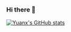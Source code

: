 ### Hi there 👋

[![Yuanx's GitHub stats](https://github-readme-stats.vercel.app/api?username=yuanxqaq)](https://github.com/anuraghazra/github-readme-stats)

<!--
**yuanxqaq/yuanxqaq** is a ✨ _special_ ✨ repository because its `README.md` (this file) appears on your GitHub profile.

Here are some ideas to get you started:

- 🔭 I’m currently working on ...
- 🌱 I’m currently learning ...
- 👯 I’m looking to collaborate on ...
- 🤔 I’m looking for help with ...
- 💬 Ask me about ...
- 📫 How to reach me: ...
- 😄 Pronouns: ...
- ⚡ Fun fact: ...
-->

